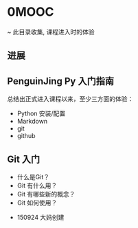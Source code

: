 # 0MOOC
~ 此目录收集, 课程进入时的体验

## 进展

## PenguinJing Py 入门指南
总结出正式进入课程以来，至少三方面的体验：

* Python 安装/配置
* Markdown
* git
* github

## Git 入门

* 什么是Git？
* Git 有什么用？
* Git 有哪些新的概念？
* Git 如何使用？

- 150924 大妈创建
